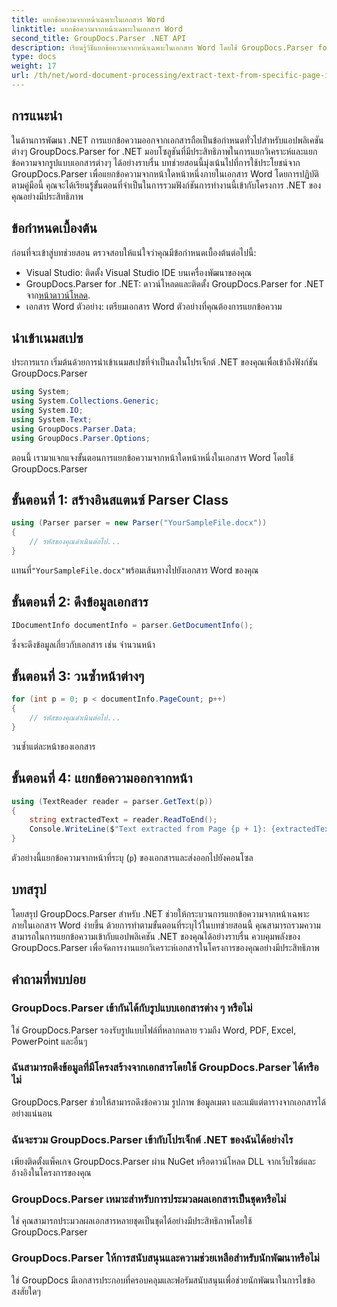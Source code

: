 ```yaml
---
title: แยกข้อความจากหน้าเฉพาะในเอกสาร Word
linktitle: แยกข้อความจากหน้าเฉพาะในเอกสาร Word
second_title: GroupDocs.Parser .NET API
description: เรียนรู้วิธีแยกข้อความจากหน้าเฉพาะในเอกสาร Word โดยใช้ GroupDocs.Parser for .NET รวมความสามารถในการแยกข้อความเข้ากับ .NET ของคุณ
type: docs
weight: 17
url: /th/net/word-document-processing/extract-text-from-specific-page-in-word-document/
---
```

## การแนะนำ
ในด้านการพัฒนา .NET การแยกข้อความออกจากเอกสารถือเป็นข้อกำหนดทั่วไปสำหรับแอปพลิเคชันต่างๆ GroupDocs.Parser for .NET มอบโซลูชันที่มีประสิทธิภาพในการแยกวิเคราะห์และแยกข้อความจากรูปแบบเอกสารต่างๆ ได้อย่างราบรื่น บทช่วยสอนนี้มุ่งเน้นไปที่การใช้ประโยชน์จาก GroupDocs.Parser เพื่อแยกข้อความจากหน้าใดหน้าหนึ่งภายในเอกสาร Word โดยการปฏิบัติตามคู่มือนี้ คุณจะได้เรียนรู้ขั้นตอนที่จำเป็นในการรวมฟังก์ชันการทำงานนี้เข้ากับโครงการ .NET ของคุณอย่างมีประสิทธิภาพ
## ข้อกำหนดเบื้องต้น
ก่อนที่จะเข้าสู่บทช่วยสอน ตรวจสอบให้แน่ใจว่าคุณมีข้อกำหนดเบื้องต้นต่อไปนี้:
- Visual Studio: ติดตั้ง Visual Studio IDE บนเครื่องพัฒนาของคุณ
-  GroupDocs.Parser for .NET: ดาวน์โหลดและติดตั้ง GroupDocs.Parser for .NET จาก[หน้าดาวน์โหลด](https://releases.groupdocs.com/parser/net/).
- เอกสาร Word ตัวอย่าง: เตรียมเอกสาร Word ตัวอย่างที่คุณต้องการแยกข้อความ

## นำเข้าเนมสเปซ
ประการแรก เริ่มต้นด้วยการนำเข้าเนมสเปซที่จำเป็นลงในโปรเจ็กต์ .NET ของคุณเพื่อเข้าถึงฟังก์ชัน GroupDocs.Parser
```csharp
using System;
using System.Collections.Generic;
using System.IO;
using System.Text;
using GroupDocs.Parser.Data;
using GroupDocs.Parser.Options;
```

ตอนนี้ เรามาแจกแจงขั้นตอนการแยกข้อความจากหน้าใดหน้าหนึ่งในเอกสาร Word โดยใช้ GroupDocs.Parser
## ขั้นตอนที่ 1: สร้างอินสแตนซ์ Parser Class
```csharp
using (Parser parser = new Parser("YourSampleFile.docx"))
{
    // รหัสของคุณดำเนินต่อไป...
}
```
 แทนที่`"YourSampleFile.docx"`พร้อมเส้นทางไปยังเอกสาร Word ของคุณ
## ขั้นตอนที่ 2: ดึงข้อมูลเอกสาร
```csharp
IDocumentInfo documentInfo = parser.GetDocumentInfo();
```
ซึ่งจะดึงข้อมูลเกี่ยวกับเอกสาร เช่น จำนวนหน้า
## ขั้นตอนที่ 3: วนซ้ำหน้าต่างๆ
```csharp
for (int p = 0; p < documentInfo.PageCount; p++)
{
    // รหัสของคุณดำเนินต่อไป...
}
```
วนซ้ำแต่ละหน้าของเอกสาร
## ขั้นตอนที่ 4: แยกข้อความออกจากหน้า
```csharp
using (TextReader reader = parser.GetText(p))
{
    string extractedText = reader.ReadToEnd();
    Console.WriteLine($"Text extracted from Page {p + 1}: {extractedText}");
}
```
ตัวอย่างนี้แยกข้อความจากหน้าที่ระบุ (`p`) ของเอกสารและส่งออกไปยังคอนโซล

## บทสรุป
โดยสรุป GroupDocs.Parser สำหรับ .NET ช่วยให้กระบวนการแยกข้อความจากหน้าเฉพาะภายในเอกสาร Word ง่ายขึ้น ด้วยการทำตามขั้นตอนที่ระบุไว้ในบทช่วยสอนนี้ คุณสามารถรวมความสามารถในการแยกข้อความเข้ากับแอปพลิเคชัน .NET ของคุณได้อย่างราบรื่น ควบคุมพลังของ GroupDocs.Parser เพื่อจัดการงานแยกวิเคราะห์เอกสารในโครงการของคุณอย่างมีประสิทธิภาพ

## คำถามที่พบบ่อย
### GroupDocs.Parser เข้ากันได้กับรูปแบบเอกสารต่าง ๆ หรือไม่
ใช่ GroupDocs.Parser รองรับรูปแบบไฟล์ที่หลากหลาย รวมถึง Word, PDF, Excel, PowerPoint และอื่นๆ
### ฉันสามารถดึงข้อมูลที่มีโครงสร้างจากเอกสารโดยใช้ GroupDocs.Parser ได้หรือไม่
GroupDocs.Parser ช่วยให้สามารถดึงข้อความ รูปภาพ ข้อมูลเมตา และแม้แต่ตารางจากเอกสารได้อย่างแน่นอน
### ฉันจะรวม GroupDocs.Parser เข้ากับโปรเจ็กต์ .NET ของฉันได้อย่างไร
เพียงติดตั้งแพ็คเกจ GroupDocs.Parser ผ่าน NuGet หรือดาวน์โหลด DLL จากเว็บไซต์และอ้างอิงในโครงการของคุณ
### GroupDocs.Parser เหมาะสำหรับการประมวลผลเอกสารเป็นชุดหรือไม่
ใช่ คุณสามารถประมวลผลเอกสารหลายชุดเป็นชุดได้อย่างมีประสิทธิภาพโดยใช้ GroupDocs.Parser
### GroupDocs.Parser ให้การสนับสนุนและความช่วยเหลือสำหรับนักพัฒนาหรือไม่
ใช่ GroupDocs มีเอกสารประกอบที่ครอบคลุมและฟอรัมสนับสนุนเพื่อช่วยนักพัฒนาในการไขข้อสงสัยใดๆ